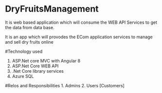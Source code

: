 # DryFruitsManagement

It is web based application which will consume the WEB API Services to get the data from data base.

It is an app which will provodes the ECom application services to manage and sell dry fruits online


#Technology used 

  1. ASP.Net core MVC with Angular 8
  2. ASP.Net Core WEB API 
  3. .Net Core library services
  4. Azure SQL
  
  #Relos and Responsibilities
    1. Admins
    2. Users [Customers]
    
   
